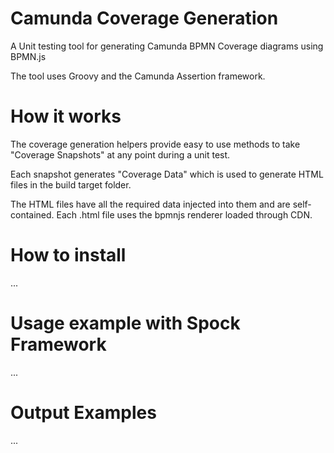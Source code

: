 # Camunda Coverage Generation

A Unit testing tool for generating Camunda BPMN Coverage diagrams using BPMN.js

The tool uses Groovy and the Camunda Assertion framework.

# How it works

The coverage generation helpers provide easy to use methods to take
"Coverage Snapshots" at any point during a unit test.

Each snapshot generates "Coverage Data" which is used to generate HTML
files in the build target folder.

The HTML files have all the required data injected into them and are self-contained.
Each .html file uses the bpmnjs renderer loaded through CDN.

# How to install

...

# Usage example with Spock Framework

...

# Output Examples

...
